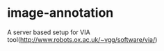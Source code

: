 # image-annotation
A server based setup for VIA tool(http://www.robots.ox.ac.uk/~vgg/software/via/)
